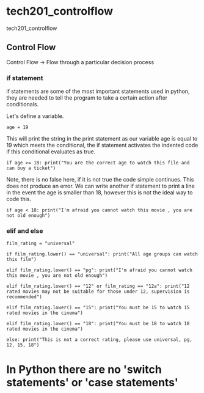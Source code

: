 # tech201_controlflow
tech201_controlflow

## Control Flow

Control Flow -> Flow through a particular decision process

### if statement
if statements are some of the most important statements used in python, they are needed to tell the program to take a certain action after conditionals.

Let's define a variable.

`age = 19`

This will print the string in the print statement as our variable age is equal to 19 which meets the conditional, the if statement activates the indented code if this conditional evaluates as true.

`if age >= 18:
    print("You are the correct age to watch this file and can buy a ticket")`

Note, there is no false here, if it is not true the code simple continues. This does not produce an error.
We can write another if statement to print a line in the event the age is smaller than 18, however this is not the ideal way to code this.

`if age < 18:
    print("I'm afraid you cannot watch this movie , you are not old enough")`

### elif and else

`film_rating = "universal"`

`if film_rating.lower() == "universal":
    print("All age groups can watch this film")`


`elif film_rating.lower() == "pg":
    print("I'm afraid you cannot watch this movie , you are not old enough")`


`elif film_rating.lower() == "12" or film_rating == "12a":
    print("12 rated movies may not be suitable for those under 12, supervision is recommended")`


`elif film_rating.lower() == "15":
    print("You must be 15 to watch 15 rated movies in the cinema")`


`elif film_rating.lower() == "18":
    print("You must be 18 to watch 18 rated movies in the cinema")`


`else:
    print("This is not a correct rating, please use universal, pg, 12, 15, 18")`



# In Python there are no 'switch statements' or 'case statements'